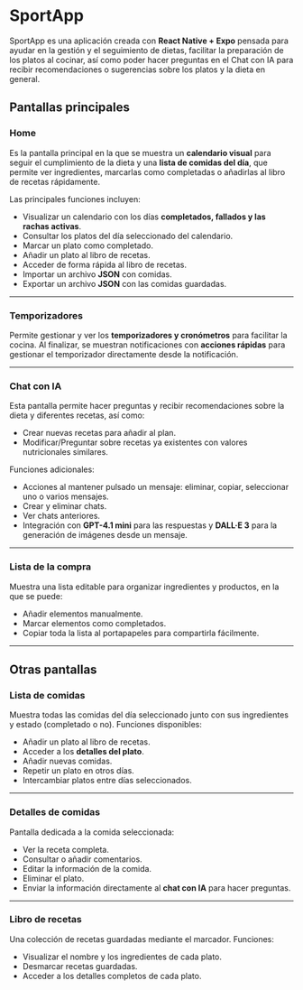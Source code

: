 # SportApp

SportApp es una aplicación creada con **React Native + Expo** pensada para ayudar en la gestión y el seguimiento de dietas, facilitar la preparación de los platos al cocinar, así como poder hacer preguntas en el Chat con IA para recibir recomendaciones o sugerencias sobre los platos y la dieta en general.

## Pantallas principales

### **Home**
Es la pantalla principal en la que se muestra un **calendario visual** para seguir el cumplimiento de la dieta y una **lista de comidas del día**, que permite ver ingredientes, marcarlas como completadas o añadirlas al libro de recetas rápidamente.

Las principales funciones incluyen:
- Visualizar un calendario con los días **completados, fallados y las rachas activas**.
- Consultar los platos del día seleccionado del calendario.
- Marcar un plato como completado.
- Añadir un plato al libro de recetas.
- Acceder de forma rápida al libro de recetas.
- Importar un archivo **JSON** con comidas.
- Exportar un archivo **JSON** con las comidas guardadas.

---

### **Temporizadores**
Permite gestionar y ver los **temporizadores y cronómetros** para facilitar la cocina.
Al finalizar, se muestran notificaciones con **acciones rápidas** para gestionar el temporizador directamente desde la notificación.

---

### **Chat con IA**
Esta pantalla permite hacer preguntas y recibir recomendaciones sobre la dieta y diferentes recetas, así como:
- Crear nuevas recetas para añadir al plan.
- Modificar/Preguntar sobre recetas ya existentes con valores nutricionales similares.

Funciones adicionales:
- Acciones al mantener pulsado un mensaje: eliminar, copiar, seleccionar uno o varios mensajes.
- Crear y eliminar chats.
- Ver chats anteriores.
- Integración con **GPT-4.1 mini** para las respuestas y **DALL·E 3** para la generación de imágenes desde un mensaje.

---

### **Lista de la compra**
Muestra una lista editable para organizar ingredientes y productos, en la que se puede:
- Añadir elementos manualmente.
- Marcar elementos como completados.
- Copiar toda la lista al portapapeles para compartirla fácilmente.

---

## Otras pantallas

### **Lista de comidas**
Muestra todas las comidas del día seleccionado junto con sus ingredientes y estado (completado o no).
Funciones disponibles:
- Añadir un plato al libro de recetas.
- Acceder a los **detalles del plato**.
- Añadir nuevas comidas.
- Repetir un plato en otros días.
- Intercambiar platos entre días seleccionados.

---

### **Detalles de comidas**
Pantalla dedicada a la comida seleccionada:
- Ver la receta completa.
- Consultar o añadir comentarios.
- Editar la información de la comida.
- Eliminar el plato.
- Enviar la información directamente al **chat con IA** para hacer preguntas.

---

### **Libro de recetas**
Una colección de recetas guardadas mediante el marcador.
Funciones:
- Visualizar el nombre y los ingredientes de cada plato.
- Desmarcar recetas guardadas.
- Acceder a los detalles completos de cada plato.